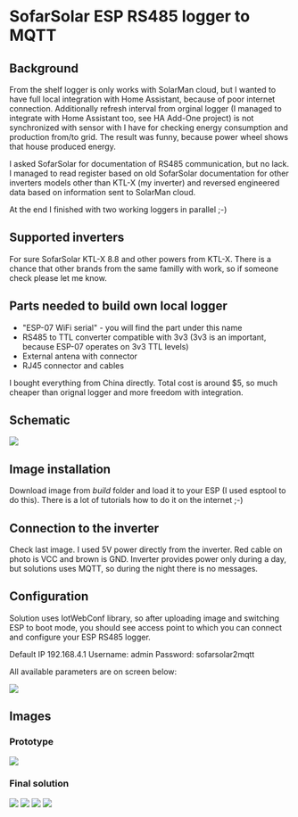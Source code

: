 # SofarSolar ESP RS485 logger to MQTT

## Background
From the shelf logger is only works with SolarMan cloud, but I wanted to have full local integration with Home Assistant, because of poor internet connection. Additionally refresh interval from orginal logger (I managed to integrate with Home Assistant too, see HA Add-One project) is not synchronized with sensor with I have for checking energy consumption and production from/to grid. The result was funny, because power wheel shows that house produced energy. 

I asked SofarSolar for documentation of RS485 communication, but no lack. I managed to read register based on old SofarSolar documentation for other inverters models other than KTL-X (my inverter) and reversed engineered data based on information sent to SolarMan cloud. 

At the end I finished with two working loggers in parallel ;-)

## Supported inverters
For sure SofarSolar KTL-X 8.8 and other powers from KTL-X. There is a chance that other brands from the same familly with work, so if someone check please let me know.

## Parts needed to build own local logger
* "ESP-07 WiFi serial" - you will find the part under this name
* RS485 to TTL converter compatible with 3v3 (3v3 is an important, because ESP-07 operates on 3v3 TTL levels)
* External antena with connector
* RJ45 connector and cables

I bought everything from China directly. Total cost is around $5, so much cheaper than orignal logger and more freedom with integration.

## Schematic
![](images/schematic.jpg)

## Image installation
Download image from *build* folder and load it to your ESP (I used esptool to do this). There is a lot of tutorials how to do it on the internet ;-)

## Connection to the inverter
Check last image. I used 5V power directly from the inverter. Red cable on photo is VCC and brown is GND. Inverter provides power only during a day, but solutions uses MQTT, so during the night there is no messages.

## Configuration
Solution uses IotWebConf library, so after uploading image and switching ESP to boot mode, you should see access point to which you can connect and configure your ESP RS485 logger.

Default IP 192.168.4.1
Username: admin
Password: sofarsolar2mqtt

All available parameters are on screen below:

![](images/config.png)

## Images
### Prototype
![](images/prototype.jpg)
### Final solution
![](images/desk1.jpg)
![](images/desk2.jpg)
![](images/inverter1.jpg)
![](images/inverter2.jpg)







